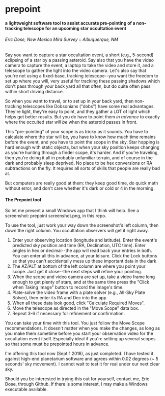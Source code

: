 # prepoint
#### a lightweight software tool to assist accurate pre-pointing of a non-tracking telescope for an upcoming star occultation event   

###### Eric Dose, New Mexico Mira Survey :: Albuquerque, NM

Say you want to capture a star occultation event, a short (e.g., 5-second) eclipsing of a star by a passing asteroid. Say also that you have the video camera to capture the event, a laptop to take the video and store it, and a telescope to gather the light into the video camera. Let's also say that you're not using a fixed-base, tracking telescope--you want the freedom to set up where you will, very useful for tracking these passing shadows which don't pass through your back yard all that often, but do quite often pass within short driving distance.  

So when you want to travel, or to set up in your back yard, then non-tracking telescopes like Dobsonians ("dobs") have some real advantages. They're light, they're easy to point, and they gather a LOT of light which helps get better results. But you do have to point them *in advance* to exactly where the occulted star *will be* when the asteroid passes in front.

This "pre-pointing" of your scope is as tricky as it sounds. You have to calculate where the star will be, you have to know how much time remains before the event, and you have to point the scope in the sky. Star hopping is hard enough with static objects, but when your sky position keeps changing as you're hunting through a finder scope, it's harder. And if you're traveling, then you're doing it all in probably unfamiliar terrain, and of course in the dark and probably sleep deprived. No place to be hex conversions or RA subtractions on the fly. It requires all sorts of skills that people are really bad at.

But computers are really good at them: they keep good time, do quick math without error, and don't care whether it's dark or cold or 4 in the morning. 

#### The Prepoint tool

So let me present a small Windows app that I think will help. See a screenshot: prepoint screenshot.png, in this repo. 

To use the tool, just work your way down the screenshot's left column, then down the right column. You occultation observers will get it right away.
 
1. Enter your observing location (longitude and latitude). Enter the event's predicted sky position and time (RA, Declination, UTC time). Enter angles in hex or decimal--the app will read back your entries in both. You can enter all this in advance, at your leisure. Click the Lock buttons so that you can't accidentally mess up these important data in the dark.
2. The AZ/ALT at bottom of the left column are where you point your scope. Just get it close--the next steps will refine your pointing. 
3. When the scope and video camera are set up, take a video frame long enough to get plenty of stars, and at the same time press the "Click when Taking Image" button to record the image's time.
4. Plate-solve the video frame with a plate solver (e.g., All-Sky Plate Solver), then enter its RA and Dec into the app. 
5. When all these data look good, click "Calculate Required Moves".
6. Move the telescope as directed in the "Move Scope" data box.
7. Repeat 3-6 if necessary for refinement or confirmation.



You can take your time with this tool. You just follow the Move Scope recommendations. It doesn't matter when you make the changes, as long as you make them sometime before you start your observation video for the occultation event itself. Especially ideal if you're setting up several scopes so that some must be prepointed hours in advance.

I'm offering this tool now (Sept 1 2018), as just completed. I have tested it against high-end planetarium software and agrees within 0.02 degrees (~ 5 seconds' sky movement). I cannot wait to test it for real under our next clear sky. 

Should you be interested in trying this out for yourself, contact me, Eric Dose, through Github. If there is some interest, I may make a Windows executable available.
